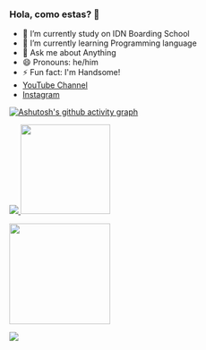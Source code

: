 ### Hola, como estas? 👋


- 🔭 I’m currently study on IDN Boarding School
- 🌱 I’m currently learning Programming language 
- 💬 Ask me about Anything 
- 😄 Pronouns: he/him
- ⚡ Fun fact: I'm Handsome!
- [YouTube Channel](https://www.youtube.com/channel/UCw6ydyTEFjMn9c02GAUa0iA/featured)
- [Instagram](instagram.com/rafif.06)


[![Ashutosh's github activity graph](https://activity-graph.herokuapp.com/graph?username=MuhammadRafif06&bg_color=000000&color=ffffff&line=ffffff&point=adadad&area=true&hide_border=true)](https://github.com/ashutosh00710/github-readme-activity-graph)
<p align="left">
        <a href="https://github.com/MuhammadRafif06">
            <img src="https://github-readme-streak-stats.herokuapp.com?user=MuhammadRafif06&theme=highcontrast&hide_border=true&date_format=M%20j%5B%2C%20Y%5D">
            <img height="160em" src="https://github-readme-stats-eight-theta.vercel.app/api/top-langs/?username=MuhammadRafif06&layout=compact&langs_count=8&theme=nord"/>
        </a>
    </p>
    <p>
        <a href="https://github.com/MuhammadRafif06">
            <img height="180em" src="https://github-readme-stats.vercel.app/api?username=MuhammadRafif06&show_icons=true&theme=highcontrast">  
        </a>
    </p>
    <p>
        <a href="https://github.com/MuhammadRafif06">
            <img src="https://activity-graph.herokuapp.com/graph?username=MuhammadRafif06&theme=github">
        </a>
    </p> 


